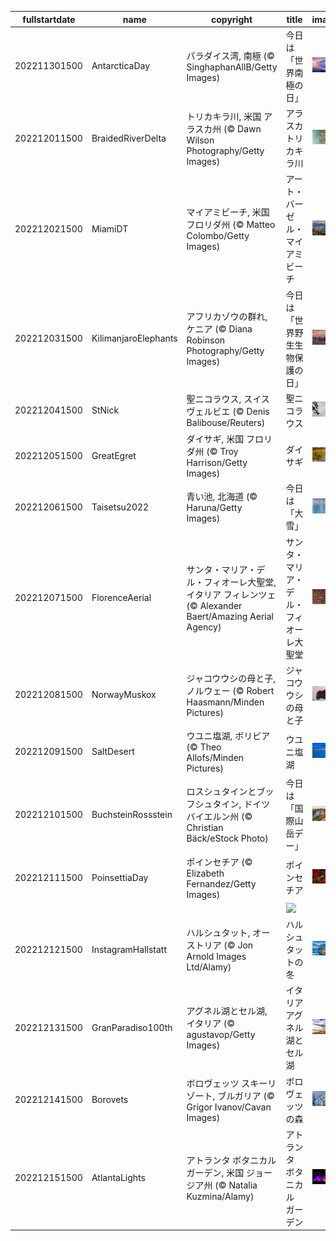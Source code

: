 |fullstartdate|name|copyright|title|image|
|--|--|--|--|--|
202211301500|AntarcticaDay|パラダイス湾, 南極 (© SinghaphanAllB/Getty Images)|今日は「世界南極の日」|![](/ja-JP/2022/12/202211301500AntarcticaDay.jpg)|
202212011500|BraidedRiverDelta|トリカキラ川, 米国 アラスカ州 (© Dawn Wilson Photography/Getty Images)|アラスカ トリカキラ川|![](/ja-JP/2022/12/202212011500BraidedRiverDelta.jpg)|
202212021500|MiamiDT|マイアミビーチ, 米国 フロリダ州 (© Matteo Colombo/Getty Images)|アート・バーゼル・マイアミビーチ|![](/ja-JP/2022/12/202212021500MiamiDT.jpg)|
202212031500|KilimanjaroElephants|アフリカゾウの群れ, ケニア (© Diana Robinson Photography/Getty Images)|今日は「世界野生生物保護の日」|![](/ja-JP/2022/12/202212031500KilimanjaroElephants.jpg)|
202212041500|StNick|聖ニコラウス, スイス ヴェルビエ (© Denis Balibouse/Reuters)|聖ニコラウス|![](/ja-JP/2022/12/202212041500StNick.jpg)|
202212051500|GreatEgret|ダイサギ, 米国 フロリダ州 (© Troy Harrison/Getty Images)|ダイサギ|![](/ja-JP/2022/12/202212051500GreatEgret.jpg)|
202212061500|Taisetsu2022|青い池, 北海道 (© Haruna/Getty Images)|今日は「大雪」|![](/ja-JP/2022/12/202212061500Taisetsu2022.jpg)|
202212071500|FlorenceAerial|サンタ・マリア・デル・フィオーレ大聖堂, イタリア フィレンツェ (© Alexander Baert/Amazing Aerial Agency)|サンタ・マリア・デル・フィオーレ大聖堂|![](/ja-JP/2022/12/202212071500FlorenceAerial.jpg)|
202212081500|NorwayMuskox|ジャコウウシの母と子, ノルウェー (© Robert Haasmann/Minden Pictures)|ジャコウウシの母と子|![](/ja-JP/2022/12/202212081500NorwayMuskox.jpg)|
202212091500|SaltDesert|ウユニ塩湖, ボリビア (© Theo Allofs/Minden Pictures)|ウユニ塩湖|![](/ja-JP/2022/12/202212091500SaltDesert.jpg)|
202212101500|BuchsteinRossstein|ロスシュタインとブッフシュタイン, ドイツ バイエルン州 (© Christian Bäck/eStock Photo)|今日は「国際山岳デー」|![](/ja-JP/2022/12/202212101500BuchsteinRossstein.jpg)|
202212111500|PoinsettiaDay|ポインセチア (© Elizabeth Fernandez/Getty Images)|ポインセチア|![](/ja-JP/2022/12/202212111500PoinsettiaDay.jpg)|
||||![](/ja-JP/2022/12/.jpg)|
202212121500|InstagramHallstatt|ハルシュタット, オーストリア (© Jon Arnold Images Ltd/Alamy)|ハルシュタットの冬|![](/ja-JP/2022/12/202212121500InstagramHallstatt.jpg)|
202212131500|GranParadiso100th|アグネル湖とセル湖, イタリア (© agustavop/Getty Images)|イタリア アグネル湖とセル湖|![](/ja-JP/2022/12/202212131500GranParadiso100th.jpg)|
202212141500|Borovets|ボロヴェッツ スキーリゾート, ブルガリア (© Grigor Ivanov/Cavan Images)|ボロヴェッツの森|![](/ja-JP/2022/12/202212141500Borovets.jpg)|
202212151500|AtlantaLights|アトランタ ボタニカル ガーデン, 米国 ジョージア州 (© Natalia Kuzmina/Alamy)|アトランタ ボタニカル ガーデン|![](/ja-JP/2022/12/202212151500AtlantaLights.jpg)|
